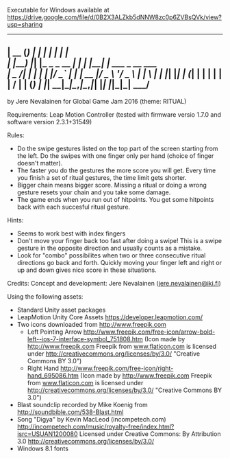 ﻿Executable for Windows available at https://drive.google.com/file/d/0B2X3ALZkb5dNNW8zc0p6ZVBsQVk/view?usp=sharing

  _____  _ _               _   _    _                
 |  __ \(_) |             | | | |  | |               
 | |__) |_| |_ _   _  __ _| | | |__| | ___ _ __ ___  
 |  _  /| | __| | | |/ _` | | |  __  |/ _ \ '__/ _ \ 
 | | \ \| | |_| |_| | (_| | | | |  | |  __/ | | (_) |
 |_|  \_\_|\__|\__,_|\__,_|_| |_|  |_|\___|_|  \___/ 
-----------------------------------------------------------
by Jere Nevalainen for Global Game Jam 2016 (theme: RITUAL)

Requirements:
Leap Motion Controller (tested with firmware versio 1.7.0 and software version 2.3.1+31549)

Rules:
- Do the swipe gestures listed on the top part of the screen starting from the left. Do the swipes with one finger only per hand (choice of finger doesn't matter).
- The faster you do the gestures the more score you will get. Every time you finish a set of ritual gestures, the time limit gets shorter.
- Bigger chain means bigger score. Missing a ritual or doing a wrong gesture resets your chain and you take some damage.
- The game ends when you run out of hitpoints. You get some hitpoints back with each succesful ritual gesture.

Hints:
- Seems to work best with index fingers
- Don't move your finger back too fast after doing a swipe! This is a swipe gesture in the opposite direction and usually counts as a mistake.
- Look for "combo" possibilites when two or three consecutive ritual directions go back and forth. Quickly moving your finger left and right or up and down gives nice score in these situations.

Credits:
Concept and development: Jere Nevalainen (jere.nevalainen@iki.fi)

Using the following assets:
- Standard Unity asset packages 
- LeapMotion Unity Core Assets https://developer.leapmotion.com/
- Two icons downloaded from http://www.freepik.com 
	* Left Pointing Arrow http://www.freepik.com/free-icon/arrow-bold-left--ios-7-interface-symbol_751808.htm (Icon made by http://www.freepik.com Freepik from www.flaticon.com is licensed under http://creativecommons.org/licenses/by/3.0/ "Creative Commons BY 3.0")
	* Right Hand http://www.freepik.com/free-icon/right-hand_695086.htm (Icon made by http://www.freepik.com Freepik from www.flaticon.com is licensed under http://creativecommons.org/licenses/by/3.0/ "Creative Commons BY 3.0")
- Blast soundclip recorded by Mike Koenig from http://soundbible.com/538-Blast.html
- Song "Digya" by Kevin MacLeod (incompetech.com) http://incompetech.com/music/royalty-free/index.html?isrc=USUAN1200080 Licensed under Creative Commons: By Attribution 3.0 http://creativecommons.org/licenses/by/3.0/
- Windows 8.1 fonts
